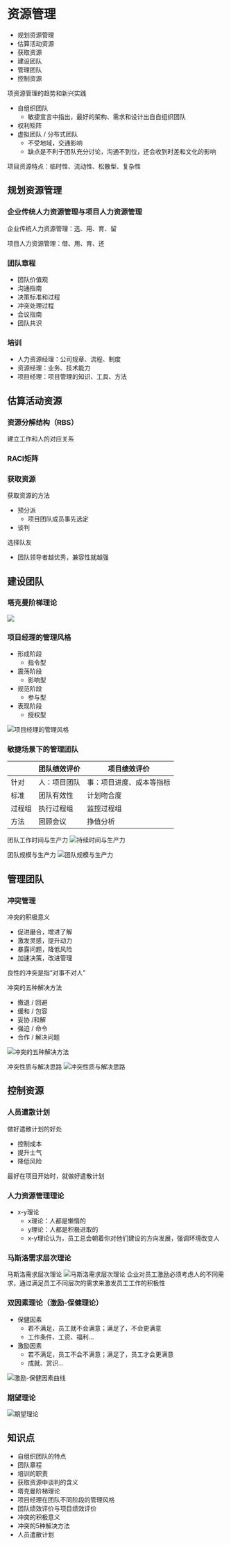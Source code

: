 # 资源管理
* 规划资源管理
* 估算活动资源
* 获取资源
* 建设团队
* 管理团队
* 控制资源

项资源管理的趋势和新兴实践
* 自组织团队
  * 敏捷宣言中指出，最好的架构、需求和设计出自自组织团队
* 权利矩阵
* 虚拟团队 / 分布式团队
  * 不受地域，交通影响
  * 缺点是不利于团队充分讨论，沟通不到位，还会收到时差和文化的影响

项目资源特点：临时性、流动性、松散型、复杂性

## 规划资源管理
### 企业传统人力资源管理与项目人力资源管理
企业传统人力资源管理：选、用、育、留

项目人力资源管理：借、用、育、还

### 团队章程
* 团队价值观
* 沟通指南
* 决策标准和过程
* 冲突处理过程
* 会议指南
* 团队共识

### 培训
* 人力资源经理：公司规章、流程、制度
* 资源经理：业务、技术能力
* 项目经理：项目管理的知识、工具、方法
## 估算活动资源
### 资源分解结构（RBS）
建立工作和人的对应关系
### RACI矩阵
### 获取资源
获取资源的方法
* 预分派
  * 项目团队成员事先选定
* 谈判

选择队友
* 团队领导者越优秀，兼容性就越强
## 建设团队
### 塔克曼阶梯理论

![](../img/29.jpg)

### 项目经理的管理风格
* 形成阶段
  * 指令型
* 震荡阶段
  * 影响型
* 规范阶段
  * 参与型
* 表现阶段
  * 授权型

![项目经理的管理风格](../img/30.jpg)
### 敏捷场景下的管理团队
||团队绩效评价|项目绩效评价|
|-|-|-|
|针对|人：项目团队|事：项目进度、成本等指标|
|标准|团队有效性|计划吻合度|
|过程组|执行过程组|监控过程组|
|方法|回顾会议|挣值分析|

团队工作时间与生产力
![持续时间与生产力](../img/32.jpg)

团队规模与生产力
![团队规模与生产力](../img/31.jpg)
## 管理团队
### 冲突管理
冲突的积极意义
* 促进磨合，增进了解
* 激发灵感，提升动力
* 暴露问题，降低风险
* 加速决策，改进管理

良性的冲突是指“对事不对人”

冲突的五种解决方法
* 撤退 / 回避
* 缓和 / 包容
* 妥协 /和解
* 强迫 / 命令
* 合作 / 解决问题

![冲突的五种解决方法](../img/33.jpg)

冲突性质与解决思路
![冲突性质与解决思路](../img/34.jpg)
## 控制资源
### 人员遣散计划
做好遣散计划的好处
* 控制成本
* 提升士气
* 降低风险

最好在项目开始时，就做好遣散计划
### 人力资源管理理论
* x-y理论
  * x理论：人都是懒惰的
  * y理论：人都是积极进取的
  * x-y理论认为，员工总会朝着你对他们建设的方向发展，强调环境改变人


### 马斯洛需求层次理论
马斯洛需求层次理论
![马斯洛需求层次理论](../img/35.jpg)
企业对员工激励必须考虑人的不同需求，通过满足员工不同层次的需求来激发员工工作的积极性
### 双因素理论（激励-保健理论）
* 保健因素
  * 若不满足，员工就不会满意；满足了，不会更满意
  * 工作条件、工资、福利...
* 激励因素
  * 若不满足，员工不会不满意；满足了，员工才会更满意
  * 成就、赏识...

![激励-保健因素曲线](../img/36.jpg)
### 期望理论

![期望理论](../img/37.jpg)
## 知识点
* 自组织团队的特点
* 团队章程
* 培训的职责
* 获取资源中谈判的含义
* 塔克曼阶梯理论
* 项目经理在团队不同阶段的管理风格
* 团队绩效评价与项目绩效评价
* 冲突的积极意义
* 冲突的5种解决方法
* 人员遣散计划
